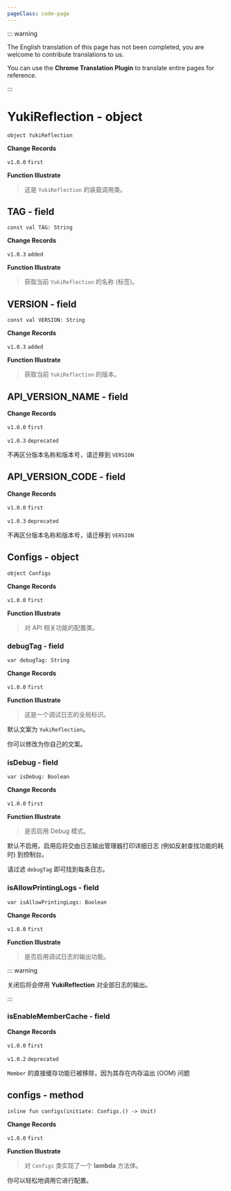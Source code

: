 ```yaml
---
pageClass: code-page
---
```


::: warning

The English translation of this page has not been completed, you are welcome to contribute translations to us.

You can use the **Chrome Translation Plugin** to translate entire pages for reference.

:::

# YukiReflection <span class="symbol">- object</span>

```kotlin:no-line-numbers
object YukiReflection
```

**Change Records**

`v1.0.0` `first`

**Function Illustrate**

> 这是 `YukiReflection` 的装载调用类。

## TAG <span class="symbol">- field</span>

```kotlin:no-line-numbers
const val TAG: String
```

**Change Records**

`v1.0.3` `added`

**Function Illustrate**

> 获取当前 `YukiReflection` 的名称 (标签)。

## VERSION <span class="symbol">- field</span>

```kotlin:no-line-numbers
const val VERSION: String
```

**Change Records**

`v1.0.3` `added`

**Function Illustrate**

> 获取当前 `YukiReflection` 的版本。

<h2 class="deprecated">API_VERSION_NAME - field</h2>

**Change Records**

`v1.0.0` `first`

`v1.0.3` `deprecated`

不再区分版本名称和版本号，请迁移到 `VERSION`

<h2 class="deprecated">API_VERSION_CODE - field</h2>

**Change Records**

`v1.0.0` `first`

`v1.0.3` `deprecated`

不再区分版本名称和版本号，请迁移到 `VERSION`

## Configs <span class="symbol">- object</span>

```kotlin:no-line-numbers
object Configs
```

**Change Records**

`v1.0.0` `first`

**Function Illustrate**

> 对 API 相关功能的配置类。

### debugTag <span class="symbol">- field</span>

```kotlin:no-line-numbers
var debugTag: String
```

**Change Records**

`v1.0.0` `first`

**Function Illustrate**

> 这是一个调试日志的全局标识。

默认文案为 `YukiReflection`。

你可以修改为你自己的文案。

### isDebug <span class="symbol">- field</span>

```kotlin:no-line-numbers
var isDebug: Boolean
```

**Change Records**

`v1.0.0` `first`

**Function Illustrate**

> 是否启用 Debug 模式。

默认不启用，启用后将交由日志输出管理器打印详细日志 (例如反射查找功能的耗时) 到控制台。

请过滤 `debugTag` 即可找到每条日志。

### isAllowPrintingLogs <span class="symbol">- field</span>

```kotlin:no-line-numbers
var isAllowPrintingLogs: Boolean
```

**Change Records**

`v1.0.0` `first`

**Function Illustrate**

> 是否启用调试日志的输出功能。

::: warning

关闭后将会停用 **YukiReflection** 对全部日志的输出。

:::

<h3 class="deprecated">isEnableMemberCache - field</h3>

**Change Records**

`v1.0.0` `first`

`v1.0.2` `deprecated`

`Member` 的直接缓存功能已被移除，因为其存在内存溢出 (OOM) 问题

## configs <span class="symbol">- method</span>

```kotlin:no-line-numbers
inline fun configs(initiate: Configs.() -> Unit)
```

**Change Records**

`v1.0.0` `first`

**Function Illustrate**

> 对 `Configs` 类实现了一个 **lambda** 方法体。

你可以轻松地调用它进行配置。